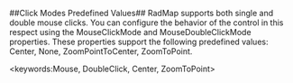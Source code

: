 ##Click Modes Predefined Values##
RadMap supports both single and double mouse clicks. You can configure the behavior of the control in this respect using the MouseClickMode and MouseDoubleClickMode properties. These properties support the following predefined values: Center, None, ZoomPointToCenter, ZoomToPoint.

<keywords:Mouse, DoubleClick, Center, ZoomToPoint>